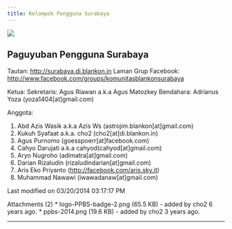 ```yaml
---
title: Kelompok Pengguna Surabaya
---
```


![](http://dev.blankonlinux.or.id/raw-attachment/wiki/Humas/KelompokPengguna/Surabaya/ppbs-2014.png)

## Paguyuban Pengguna  Surabaya
Tautan: ​http://surabaya.di.blankon.in
Laman Grup Facebook: ​http://www.facebook.com/groups/komunitasblankonsurabaya

Ketua:
Sekretaris: Agus Riawan a.k.a Agus Matozkey
Bendahara: Adrianus Yoza (yoza1404[at]gmail.com)

Anggota:
  1. Abd Azis Wasik a.k.a Azis Ws (astrojim.blankon[at]gmail.com)
  2. Kukuh Syafaat a.k.a. cho2 (cho2[at]di.blankon.in)
  3. Agus Purnomo (goesspoerr[at]facebook.com)
  4. Cahyo Darujati a.k.a cahyod(cahyod[at]gmail.com)
  5. Aryo Nugroho (adimatra[at]gmail.com)
  6. Darian Rizaludin (rizaludindarian[at]gmail.com)
  7. Aris Eko Priyanto (​http://facebook.com/aris.sky.it)
  8. Muhammad Nawawi (iwawadanaw[at]gmail.com)

Last modified on 03/20/2014 03:17:17 PM

Attachments (2)
    * logo-PPBS-badge-2.png​ (65.5 KB) - added by cho2 6 years ago.
    * ppbs-2014.png​ (19.6 KB) - added by cho2 3 years ago.
 
---
 
